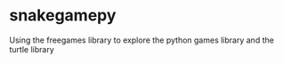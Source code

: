 # snakegamepy
Using the freegames library to explore the python games library and the turtle library
